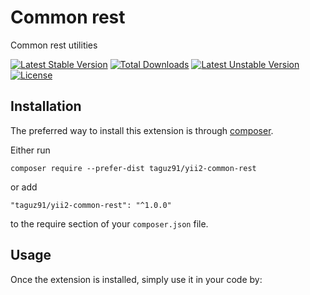 Common rest
===========
Common rest utilities

[![Latest Stable Version](https://poser.pugx.org/taguz91/yii2-common-rest/v)](//packagist.org/packages/taguz91/yii2-common-rest) 
[![Total Downloads](https://poser.pugx.org/taguz91/yii2-common-rest/downloads)](//packagist.org/packages/taguz91/yii2-common-rest) 
[![Latest Unstable Version](https://poser.pugx.org/taguz91/yii2-common-rest/v/unstable)](//packagist.org/packages/taguz91/yii2-common-rest) 
[![License](https://poser.pugx.org/taguz91/yii2-common-rest/license)](//packagist.org/packages/taguz91/yii2-common-rest)

Installation
------------

The preferred way to install this extension is through [composer](http://getcomposer.org/download/).

Either run

```
composer require --prefer-dist taguz91/yii2-common-rest
```

or add

```
"taguz91/yii2-common-rest": "^1.0.0"
```

to the require section of your `composer.json` file.


Usage
-----

Once the extension is installed, simply use it in your code by: